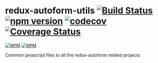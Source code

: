 # redux-autoform-utils [![Build Status](https://travis-ci.org/redux-autoform/redux-autoform-utils.svg?branch=master)](https://travis-ci.org/redux-autoform/redux-autoform-utils) [![npm version](https://badge.fury.io/js/redux-autoform-utils.svg)](https://badge.fury.io/js/redux-autoform-utils) [![codecov](https://codecov.io/gh/redux-autoform/redux-autoform-utils/branch/master/graph/badge.svg)](https://codecov.io/gh/redux-autoform/redux-autoform-utils) [![Coverage Status](https://coveralls.io/repos/github/redux-autoform/redux-autoform-utils/badge.svg?branch=master)](https://coveralls.io/github/redux-autoform/redux-autoform-utils?branch=master)

[![NPM](https://nodei.co/npm/redux-autoform-utils.png?downloads=true&downloadRank=true&stars=true)](https://nodei.co/npm/redux-autoform-utils/) [![NPM](https://nodei.co/npm-dl/redux-autoform-utils.png?months=9&height=3)](https://nodei.co/npm/redux-autoform-utils/)

Common javascript files to all the redux-autoform related projects
